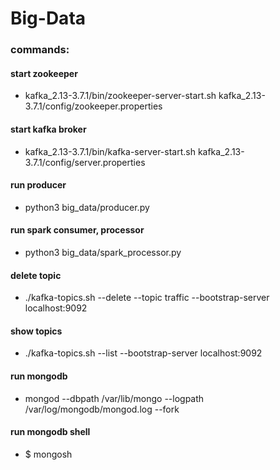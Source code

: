 # Big-Data
### commands:
#### start zookeeper 
- kafka_2.13-3.7.1/bin/zookeeper-server-start.sh kafka_2.13-3.7.1/config/zookeeper.properties
#### start kafka broker
- kafka_2.13-3.7.1/bin/kafka-server-start.sh  kafka_2.13-3.7.1/config/server.properties
#### run producer
- python3 big_data/producer.py
#### run spark consumer, processor
- python3 big_data/spark_processor.py
#### delete topic
- ./kafka-topics.sh --delete --topic traffic --bootstrap-server localhost:9092
#### show topics
- ./kafka-topics.sh --list --bootstrap-server localhost:9092
#### run mongodb
- mongod --dbpath /var/lib/mongo --logpath /var/log/mongodb/mongod.log --fork
#### run mongodb shell
- $ mongosh
